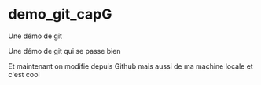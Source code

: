 # demo_git_capG
Une démo de git

Une démo de git qui se passe bien

Et maintenant on modifie depuis Github
mais aussi de ma machine locale et c'est cool
